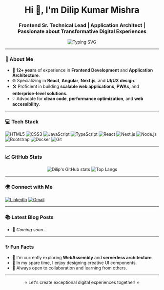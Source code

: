 <h1 align="center">Hi 👋, I'm Dilip Kumar Mishra</h1>
<h3 align="center">Frontend Sr. Technical Lead | Application Architect | Passionate about Transformative Digital Experiences</h3>

<p align="center">
  <img src="https://readme-typing-svg.demolab.com?font=Fira+Code&size=20&duration=2000&pause=500&color=00ADB5&center=true&vCenter=true&width=500&lines=Passionate+Frontend+Developer;Experienced+Tech+Lead+%26+Mentor;Architecting+Seamless+Digital+Experiences;Always+Learning+and+Innovating" alt="Typing SVG" />
</p>

---

### 🌟 About Me
- 🚀 **12+ years** of experience in **Frontend Development** and **Application Architecture**.
- 🌐 Specializing in **React**, **Angular**, **Next.js**, and **UI/UX design**.
- 🛠 Proficient in building **scalable web applications**, **PWAs**, and **enterprise-level solutions**.  
- 💡 Advocate for **clean code**, **performance optimization**, and **web accessibility**.  

---

### 💻 Tech Stack
<p align="left">
  <img src="https://img.shields.io/badge/HTML5-E34F26?style=flat&logo=html5&logoColor=white" alt="HTML5" />
  <img src="https://img.shields.io/badge/CSS3-1572B6?style=flat&logo=css3&logoColor=white" alt="CSS3" />
  <img src="https://img.shields.io/badge/JavaScript-F7DF1E?style=flat&logo=javascript&logoColor=black" alt="JavaScript" />
  <img src="https://img.shields.io/badge/TypeScript-007ACC?style=flat&logo=typescript&logoColor=white" alt="TypeScript" />
  <img src="https://img.shields.io/badge/React-61DAFB?style=flat&logo=react&logoColor=black" alt="React" />
  <img src="https://img.shields.io/badge/Next.js-000000?style=flat&logo=nextdotjs&logoColor=white" alt="Next.js" />
  <img src="https://img.shields.io/badge/Node.js-339933?style=flat&logo=nodedotjs&logoColor=white" alt="Node.js" />
  <img src="https://img.shields.io/badge/Bootstrap-7952B3?style=flat&logo=bootstrap&logoColor=white" alt="Bootstrap" />
  <img src="https://img.shields.io/badge/Docker-2496ED?style=flat&logo=docker&logoColor=white" alt="Docker" />
  <img src="https://img.shields.io/badge/Git-F05032?style=flat&logo=git&logoColor=white" alt="Git" />
</p>

---

### 📈 GitHub Stats
<p align="center">
  <img src="https://github-readme-stats.vercel.app/api?username=dilipmishra&show_icons=true&theme=radical" alt="Dilip's GitHub stats" />
  <img src="https://github-readme-stats.vercel.app/api/top-langs/?username=dilipmishra&layout=compact&theme=radical" alt="Top Langs" />
</p>

---

### 🌍 Connect with Me
<p align="left">
  <a href="https://www.linkedin.com/in/dilip-mishra/" target="_blank"><img src="https://img.shields.io/badge/LinkedIn-0A66C2?style=flat&logo=linkedin&logoColor=white" alt="LinkedIn" /></a>
  <a href="mailto:dilip.mishra900@gmail.com"><img src="https://img.shields.io/badge/Email-D14836?style=flat&logo=gmail&logoColor=white" alt="Gmail" /></a>
</p>

---

### 📚 Latest Blog Posts
<!-- BLOG-POST-LIST:START -->
- 🚀 *Coming soon...*
<!-- BLOG-POST-LIST:END -->

---

### ✨ Fun Facts
- 🌱 I'm currently exploring **WebAssembly** and **serverless architecture**.  
- 🎨 In my spare time, I enjoy designing creative UI components.  
- 🤝 Always open to collaboration and learning from others.  

---

<p align="center">⭐️ Let's create exceptional digital experiences together! ⭐️</p>
